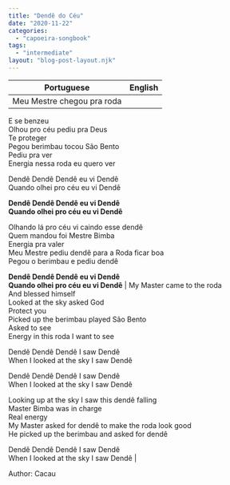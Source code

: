 ```yaml
---
title: "Dendê do Céu"
date: "2020-11-22"
categories: 
  - "capoeira-songbook"
tags: 
  - "intermediate"
layout: "blog-post-layout.njk"
---
```


| Portuguese | English |
| --- | --- |
| Meu Mestre chegou pra roda  
E se benzeu  
Olhou pro céu pediu pra Deus  
Te proteger  
Pegou berimbau tocou São Bento  
Pediu pra ver  
Energia nessa roda eu quero ver  
  
Dendê Dendê Dendê eu vi Dendê  
Quando olhei pro céu eu vi Dendê  
  
**Dendê Dendê Dendê eu vi Dendê  
Quando olhei pro céu eu vi Dendê**  
  
Olhando lá pro céu vi caindo esse dendê  
Quem mandou foi Mestre Bimba  
Energia pra valer  
Meu Mestre pediu dendê para a Roda ficar boa  
Pegou o berimbau e pediu dendê  
  
**Dendê Dendê Dendê eu vi Dendê  
Quando olhei pro céu eu vi Dendê** | My Master came to the roda  
And blessed himself  
Looked at the sky asked God  
Protect you  
Picked up the berimbau played São Bento  
Asked to see  
Energy in this roda I want to see  
  
Dendê Dendê Dendê I saw Dendê  
When I looked at the sky I saw Dendê  
  
Dendê Dendê Dendê I saw Dendê  
When I looked at the sky I saw Dendê  
  
Looking up at the sky I saw this dendê falling  
Master Bimba was in charge  
Real energy  
My Master asked for dendê to make the roda look good  
He picked up the berimbau and asked for dendê  
  
Dendê Dendê Dendê I saw Dendê  
When I looked at the sky I saw Dendê |

<figcaption>

Author: Cacau

</figcaption>
